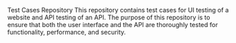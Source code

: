 Test Cases Repository
This repository contains test cases for UI testing of a website and API testing of an API. The purpose of this repository is to ensure that both the user interface and the API are thoroughly tested for functionality, performance, and security.
